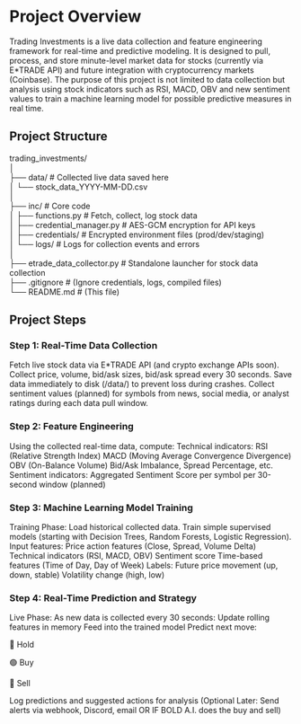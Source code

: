 # Project Overview
Trading Investments is a live data collection and feature engineering framework for real-time and predictive modeling.
It is designed to pull, process, and store minute-level market data for stocks (currently via E*TRADE API) and future integration with cryptocurrency markets (Coinbase).
The purpose of this project is not limited to data collection but analysis using stock indicators such as RSI, MACD, OBV and new sentiment values to train a machine learning
model for possible predictive measures in real time.

## Project Structure
trading_investments/</br>
│</br>
├── data/                           # Collected live data saved here</br>
│   └── stock_data_YYYY-MM-DD.csv</br>
│</br>
├── inc/                            # Core code</br>
│   ├── functions.py                # Fetch, collect, log stock data</br>
│   ├── credential_manager.py       # AES-GCM encryption for API keys</br>
│   ├── credentials/                # Encrypted environment files (prod/dev/staging)</br>
│   └── logs/                       # Logs for collection events and errors</br>
│</br>
├── etrade_data_collector.py        # Standalone launcher for stock data collection</br>
├── .gitignore                      # (Ignore credentials, logs, compiled files)</br>
└── README.md                       # (This file)</br>

## Project Steps
### Step 1: Real-Time Data Collection
Fetch live stock data via E*TRADE API (and crypto exchange APIs soon).
Collect price, volume, bid/ask sizes, bid/ask spread every 30 seconds.
Save data immediately to disk (/data/) to prevent loss during crashes.
Collect sentiment values (planned) for symbols from news, social media, or analyst ratings during each data pull window.

### Step 2: Feature Engineering
Using the collected real-time data, compute:
Technical indicators:
RSI (Relative Strength Index)
MACD (Moving Average Convergence Divergence)
OBV (On-Balance Volume)
Bid/Ask Imbalance, Spread Percentage, etc.
Sentiment indicators:
Aggregated Sentiment Score per symbol per 30-second window (planned)

### Step 3: Machine Learning Model Training
Training Phase:
Load historical collected data.
Train simple supervised models (starting with Decision Trees, Random Forests, Logistic Regression).
Input features:
Price action features (Close, Spread, Volume Delta)
Technical indicators (RSI, MACD, OBV)
Sentiment score
Time-based features (Time of Day, Day of Week)
Labels:
Future price movement (up, down, stable)
Volatility change (high, low)

### Step 4: Real-Time Prediction and Strategy
Live Phase:
As new data is collected every 30 seconds:
Update rolling features in memory
Feed into the trained model
Predict next move:

🔵 Hold

🟢 Buy

🔴 Sell

Log predictions and suggested actions for analysis
(Optional Later: Send alerts via webhook, Discord, email OR IF BOLD A.I. does the buy and sell)